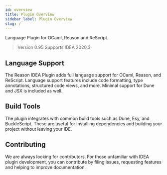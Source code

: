 ```yaml
---
id: overview
title: Plugin Overview
sidebar_label: Plugin Overview
slug: /
---
```


Language Plugin for OCaml, Reason and ReScript.

> Version 0.95 Supports IDEA 2020.3

## Language Support

The Reason IDEA Plugin adds full language support for OCaml, Reason, and ReScript. Language support features include code formatting, type annotations, structured code views, and more. Minimal support for Dune and JSX is included as well.

## Build Tools

The plugin integrates with common build tools such as Dune, Esy, and BuckleScript. These are useful for installing dependencies and building your project without leaving your IDE.

## Contributing

We are always looking for contributors.
For those unfamiliar with IDEA plugin development, you can contribute by filing issues, requesting features and helping to improve documentation.

